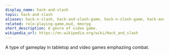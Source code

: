```yaml
---
display_name: hack-and-slash
topic: hack-and-slash
aliases: hack-n-slash, hack-and-slash-game, hack-n-slash-game, hack-and-slay-game, hack-n-slay, hack-and-slay-game, hack-n-slay-game
related: role-playing-game,mud, mmorpg
short_description: A genre of video game.
wikipedia_url: https://en.wikipedia.org/wiki/Hack_and_slash
---
```

A type of gameplay in tabletop and video games emphaziing combat.